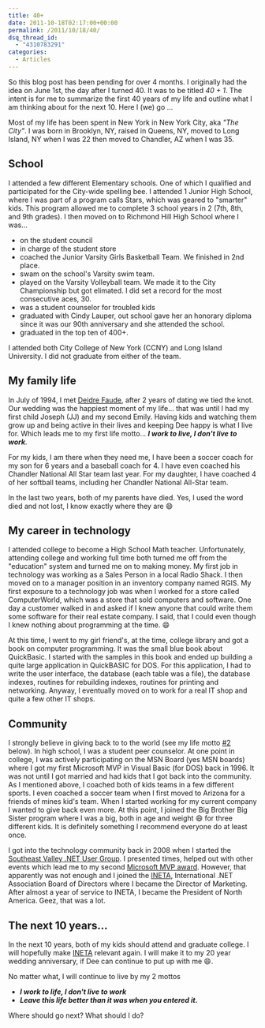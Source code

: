```yaml
---
title: 40+
date: 2011-10-18T02:17:00+00:00
permalink: /2011/10/18/40/
dsq_thread_id:
  - "4310783291"
categories:
  - Articles
---
```

So this blog post has been pending for over 4 months. I originally had the idea on June 1st, the day after I turned 40. It was to be titled _40 + 1_. The intent is for me to summarize the first 40 years of my life and outline what I am thinking about for the next 10. Here I (we) go ...  

Most of my life has been spent in New York in New York City, aka _"The City"_. I was born in Brooklyn, NY, raised in Queens, NY, moved to Long Island, NY when I was 22 then moved to Chandler, AZ when I was 35.  

## School

I attended a few different Elementary schools. One of which I qualified and participated for the City-wide spelling bee. I attended 1 Junior High School, where I was part of a program calls Stars, which was geared to "smarter" kids. This program allowed me to complete 3 school years in 2 (7th, 8th, and 9th grades). I then moved on to Richmond Hill High School where I was...

* on the student council
* in charge of the student store
* coached the Junior Varsity Girls Basketball Team. We finished in 2nd place.
* swam on the school's Varsity swim team.
* played on the Varsity Volleyball team. We made it to the City Championship but got elimated. I did set a record for the most consecutive aces, 30.
* was a student counselor for troubled kids
* graduated with Cindy Lauper, out school gave her an honorary diploma since it was our 90th anniversary and she attended the school.
* graduated in the top ten of 400+.

I attended both City College of New York (CCNY) and Long Island University. I did not graduate from either of the team.

## My family life

In July of 1994, I met [Deidre Faude](https://www.facebook.com/profile.php?id=1570265836), after 2 years of dating we tied the knot. Our wedding was the happiest moment of my life... that was until I had my first child Joseph (JJ) and my second Emily. Having kids and watching them grow up and being active in their lives and keeping Dee happy is what I live for. Which leads me to my first life motto... **_I work to live, I don't live to work_**.  

For my kids, I am there when they need me, I have been a soccer coach for my son for 6 years and a baseball coach for 4. I have even coached his Chandler National All Star team last year. For my daughter, I have coached 4 of her softball teams, including her Chandler National All-Star team.  

In the last two years, both of my parents have died. Yes, I used the word died and not lost, I know exactly where they are :smile:

## My career in technology

I attended college to become a High School Math teacher. Unfortunately, attending college and working full time both turned me off from the "education" system and turned me on to making money. My first job in technology was working as a Sales Person in a local Radio Shack. I then moved on to a manager position in an inventory company named RGIS. My first exposure to a technology job was when I worked for a store called ComputerWorld, which was a store that sold computers and software. One day a customer walked in and asked if I knew anyone that could write them some software for their real estate company. I said, that I could even though I knew nothing about programming at the time. :smile:  

At this time, I went to my girl friend's, at the time, college library and got a book on computer programming. It was the small blue book about QuickBasic. I started with the samples in this book and ended up building a quite large application in QuickBASIC for DOS. For this application, I had to write the user interface, the database (each table was a file), the database indexes, routines for rebuilding indexes, routines for printing and networking. Anyway, I eventually moved on to work for a real IT shop and quite a few other IT shops.

## Community

I strongly believe in giving back to to the world (see my life motto [#2](#2) below). In high school, I was a student peer counselor. At one point in college, I was actively participating on the MSN Board (yes MSN boards) where I got my first Microsoft MVP in Visual Basic (for DOS) back in 1996. It was not until I got married and had kids that I got back into the community. As I mentioned above, I coached both of kids teams in a few different sports. I even coached a soccer team when I first moved to Arizona for a friends of mines kid's team. When I started working for my current company I wanted to give back even more. At this point, I joined the Big Brother Big Sister program where I was a big, both in age and weight :smile: for three different kids. It is definitely something I recommend everyone do at least once.  

I got into the technology community back in 2008 when I started the [Southeast Valley .NET User Group](http://sevdnug.org/home.aspx). I presented times, helped out with other events which lead me to my second [Microsoft MVP award](https://mvp.support.microsoft.com/profile=4C0083AE-C0DE-4F05-A179-D9072AF2EA2B). However, that apparently was not enough and I joined the [INETA](http://www.ineta.org), International .NET Association Board of Directors where I became the Director of Marketing. After almost a year of service to INETA, I became the President of North America. Geez, that was a lot.

## The next 10 years...

In the next 10 years, both of my kids should attend and graduate college. I will hopefully make [INETA](http://ineta.org) relevant again. I will make it to my 20 year wedding anniversary, if Dee can continue to put up with me :smile:.  

No matter what, I will continue to live by my 2 mottos

* _**<a name="1"></a>I work to life, I don't live to work**_
* _**<a name="2"></a>Leave this life better than it was when you entered it.**_

Where should go next? What should I do?